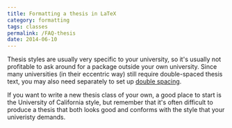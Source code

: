 ```yaml
---
title: Formatting a thesis in LaTeX
category: formatting
tags: classes
permalink: /FAQ-thesis
date: 2014-06-10
---
```


Thesis styles are usually very specific to your university, so it's
usually not profitable to ask around for a package outside your own
university.  Since many universities (in their eccentric way) still
require double-spaced thesis text, you may also need separately to set
up [double spacing](FAQ-linespace).

If you want to write a new thesis class of your own, a good place to
start is the University of California style, but remember that it's
often difficult to produce a thesis that both looks good and conforms
with the style that your univeristy demands.

